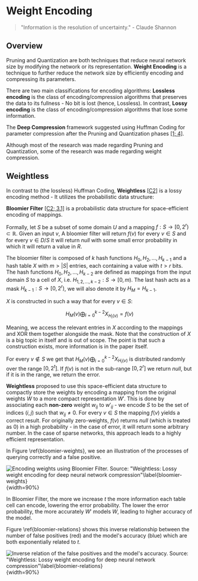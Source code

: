 # Weight Encoding

> "Information is the resolution of uncertainty." - Claude Shannon

## Overview

Pruning and Quantization are both techniques that reduce neural network size by modifying the network or its representation. **Weight Encoding** is a technique to further reduce the network size by efficiently encoding and compressing its parameters.

There are two main classifications for encoding algorithms: **Lossless encoding** is the class of encoding/compression algorithms that preserves the data to its fullness - No bit is lost (hence, Lossless). In contrast, **Lossy encoding** is the class of encoding/compression algorithms that lose some information.

The **Deep Compression** framework suggested using Huffman Coding for parameter compression after the Pruning and Quantization phases [[1; 4]](#ref-1).

Although most of the research was made regarding Pruning and Quantization, some of the research was made regarding weight compression. 

## Weightless

In contrast to (the lossless) Huffman Coding, **Weightless** [[C2]](#ref-c2) is a lossy encoding method - It utilizes the probabilistic data structure:

**Bloomier Filter** [[C2; 3.1]](#ref-c2) is a probabilistic data structure for space-efficient encoding of mappings.

Formally, let $S$ be a subset of some domain $U$ and a mapping $f : S \rightarrow [0, 2^r) \subset \mathbb{R}$. Given an input $v$, A bloomier filter will return $f(v)$ for every $v \in S$ and for every $v \in D/S$ it will return $null$ with some small error probability in which it will return a value in $R$. 

The bloomier filter is composed of $k$ hash functions $H_0, H_2, ..., H_{k-1}$ and a hash table $X$ with $m > |S|$ entries, each containing a value with $t > r$ bits. The hash functions $H_0, H_2, ..., H_{k-2}$ are defined as mappings from the input domain $S$ to a cell of $X$, i.e. $H_{1,2,..., k-2} : S \rightarrow [0, m)$. The last hash acts as a mask $H_{k-1} : S \rightarrow [0, 2^r)$, we will also denote it by $H_M = H_{k-1}$.

$X$ is constructed in such a way that for every $v \in S$:

$$
    H_M(v) \bigoplus_{i=0}^{k-2}{X_{H_i(v)}} = f(v)
$$

Meaning, we access the relevant entries in $X$ according to the mappings and XOR them together alongside the mask. Note that the construction of $X$ is a big topic in itself and is out of scope. The point is that such a construction exists, more information is in the paper itself.

For every $v \notin S$ we get that $H_M(v) \bigoplus_{i=0}^{k-2}{X_{H_i(v)}}$ is distributed randomly over the range $[0, 2^t]$. If $f(v)$ is not in the sub-range $[0, 2^r]$ we return $null$, but if it is in the range, we return the error. 

**Weightless** proposed to use this space-efficient data structure to compactly store the weights by encoding a mapping from the original weights $W$ to a more compact representation $W'$. This is done by associating each **non-zero** weight $w_{ij}$ to $w'_{ij}$ - we encode $S$ to be the set of indices $(i, j)$ such that $w_{ij} \neq 0$. For every $v \in S$ the mapping $f(v)$ yields a correct result. For originally zero-weights, $f(v)$ returns $null$ (which is treated as 0) in a high probability - in the case of error, it will return some arbitrary number. In the case of sparse networks, this approach leads to a highly efficient representation.

In Figure \ref{bloomier-weights}, we see an illustration of the processes of querying correctly and a false positive.

![Encoding weights using Bloomier Filter. Source: "Weightless: Lossy weight encoding for deep neural network compression"\label{bloomier-weights}](assets/bloomier-weights.png){width=90%}

In Bloomier Filter, the more we increase $t$ the more information each table cell can encode, lowering the error probability. The lower the error probability, the more accurately $W'$ models $W$, leading to higher accuracy of the model.

Figure \ref{bloomier-relations} shows this inverse relationship between the number of false positives (red) and the model's accuracy (blue) which are both exponentially related to $t$.

![Inverse relation of the false positives and the model's accuracy. Source: "Weightless: Lossy weight encoding for deep neural network compression"\label{bloomier-relations}](assets/bloomier-false-positives-vs-accuracy.png){width=90%}